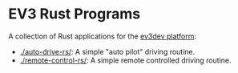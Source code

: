 # EV3 Rust Programs

A collection of Rust applications for the
  [ev3dev platform](https://www.ev3dev.org/):

* [./auto-drive-rs/](auto-drive-rs):
    A simple "auto pilot" driving routine.
* [./remote-control-rs/](remote-control-rs):
    A simple remote controlled driving routine.
